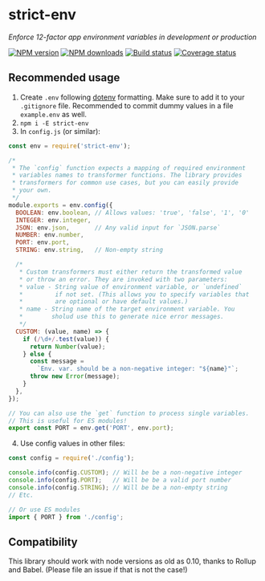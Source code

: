 # strict-env
*Enforce 12-factor app environment variables in development or production*

[![NPM version](https://img.shields.io/npm/v/strict-env.svg)](https://www.npmjs.com/package/strict-env)
[![NPM downloads](https://img.shields.io/npm/dt/strict-env.svg)](https://www.npmjs.com/package/strict-env)
[![Build status][build-badge]][build-link]
[![Coverage status][coverage-badge]][coverage-link]

## Recommended usage

1. Create `.env` following [dotenv][dotenv-link] formatting. Make
   sure to add it to your `.gitignore` file. Recommended to commit
   dummy values in a file `example.env` as well.
2. `npm i -E strict-env`
3. In `config.js` (or similar):
```js
const env = require('strict-env');

/*
 * The `config` function expects a mapping of required environment
 * variables names to transformer functions. The library provides
 * transformers for common use cases, but you can easily provide
 * your own.
 */
module.exports = env.config({
  BOOLEAN: env.boolean, // Allows values: 'true', 'false', '1', '0'
  INTEGER: env.integer,
  JSON: env.json,       // Any valid input for `JSON.parse`
  NUMBER: env.number,
  PORT: env.port,
  STRING: env.string,   // Non-empty string

  /*
   * Custom transformers must either return the transformed value
   * or throw an error. They are invoked with two parameters:
   * value - String value of environment variable, or `undefined`
   *         if not set. (This allows you to specify variables that
   *         are optional or have default values.)
   * name - String name of the target environment variable. You
   *        sholud use this to generate nice error messages.
   */
  CUSTOM: (value, name) => {
    if (/\d+/.test(value)) {
      return Number(value);
    } else {
      const message =
        `Env. var. should be a non-negative integer: "${name}"`;
      throw new Error(message);
    }
  },
});

// You can also use the `get` function to process single variables.
// This is useful for ES modules!
export const PORT = env.get('PORT', env.port);
```
4. Use config values in other files:
```js
const config = require('./config');

console.info(config.CUSTOM); // Will be be a non-negative integer
console.info(config.PORT);   // Will be be a valid port number
console.info(config.STRING); // Will be be a non-empty string
// Etc.

// Or use ES modules
import { PORT } from './config';
```

## Compatibility
This library should work with node versions as old as 0.10, thanks
to Rollup and Babel. (Please file an issue if that is not the
case!)

[build-badge]: https://travis-ci.org/AndyBarron/strict-env.svg?branch=master
[build-link]: https://travis-ci.org/AndyBarron/strict-env
[coverage-badge]: https://coveralls.io/repos/github/AndyBarron/strict-env/badge.svg?branch=master
[coverage-link]: https://coveralls.io/github/AndyBarron/strict-env?branch=master
[dotenv-link]: https://github.com/motdotla/dotenv
